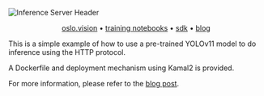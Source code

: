 ![Inference Server Header](https://oslo.vision/images/blog/headers/inference-server-header.png)

<p align="center">
  <a href="https://oslo.vision">oslo.vision</a> • 
  <a href="https://github.com/OsloVision/training-notebooks">training notebooks</a> • 
  <a href="https://github.com/OsloVision/oslovision-python">sdk</a> • 
  <a href="https://oslo.vision/blog">blog</a>
</p>

This is a simple example of how to use a pre-trained YOLOv11 model to do inference using the HTTP protocol.

A Dockerfile and deployment mechanism using Kamal2 is provided.

For more information, please refer to the [blog post](https://oslo.vision/blog/build-and-deploy-inference-server/).
